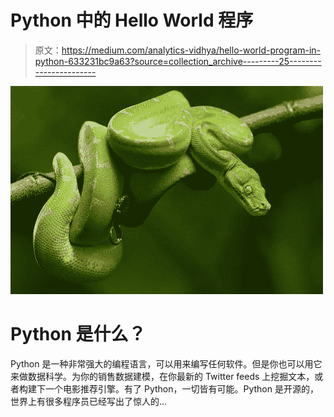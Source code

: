 # Python 中的 Hello World 程序

> 原文：<https://medium.com/analytics-vidhya/hello-world-program-in-python-633231bc9a63?source=collection_archive---------25----------------------->

![](img/ae7e6fe0c057a735d34f55d2136acce8.png)

# Python 是什么？

Python 是一种非常强大的编程语言，可以用来编写任何软件。但是你也可以用它来做数据科学。为你的销售数据建模，在你最新的 Twitter feeds 上挖掘文本，或者构建下一个电影推荐引擎。有了 Python，一切皆有可能。Python 是开源的，世界上有很多程序员已经写出了惊人的…